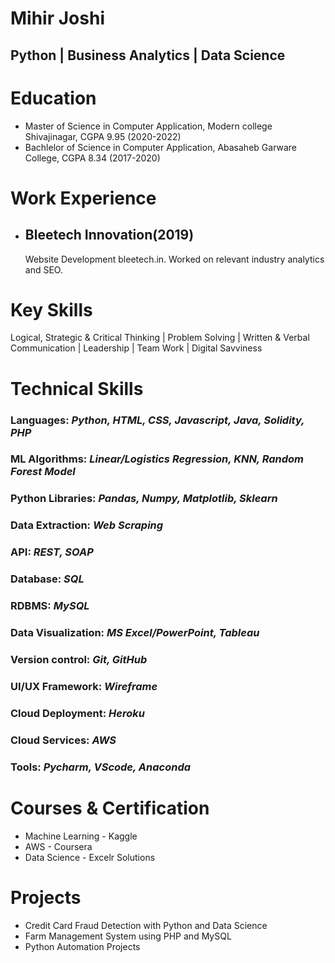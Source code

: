 # Mihir Joshi
## Python | Business Analytics | Data Science  

# Education
* Master of Science in Computer Application, Modern college Shivajinagar, CGPA 9.95 (2020-2022)
* Bachlelor of Science in Computer Application, Abasaheb Garware College, CGPA 8.34 (2017-2020)

# Work Experience

* ## Bleetech Innovation(2019)
    Website Development bleetech.in. Worked on relevant industry analytics and SEO.

# Key Skills
Logical, Strategic & Critical Thinking | Problem Solving | Written & Verbal Communication | Leadership | Team Work | Digital Savviness

# Technical Skills
### Languages: *Python, HTML, CSS, Javascript, Java, Solidity, PHP*
### ML Algorithms: *Linear/Logistics Regression, KNN, Random Forest Model* 
### Python Libraries: *Pandas, Numpy, Matplotlib, Sklearn* 
### Data Extraction: *Web Scraping*
### API: *REST, SOAP*
### Database: *SQL* 
### RDBMS: *MySQL*
### Data Visualization: *MS Excel/PowerPoint, Tableau* 
### Version control: *Git, GitHub* 
### UI/UX Framework: *Wireframe* 
### Cloud Deployment: *Heroku* 
### Cloud Services: *AWS* 
### Tools: *Pycharm, VScode, Anaconda* 

# Courses & Certification
* Machine Learning - Kaggle
* AWS - Coursera
* Data Science - Excelr Solutions

# Projects
* Credit Card Fraud Detection with Python and Data Science
* Farm Management System using PHP and MySQL
* Python Automation Projects
